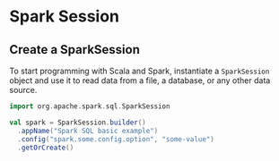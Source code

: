 # Spark Session

## Create a SparkSession

To start programming with Scala and Spark, instantiate a `SparkSession` object and use it to read data from a file, a database, or any other data source.

```scala
import org.apache.spark.sql.SparkSession

val spark = SparkSession.builder()
  .appName("Spark SQL basic example")
  .config("spark.some.config.option", "some-value")
  .getOrCreate()
```
